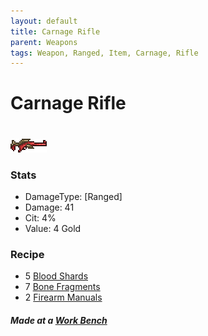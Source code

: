 ```yaml
---
layout: default
title: Carnage Rifle
parent: Weapons
tags: Weapon, Ranged, Item, Carnage, Rifle 
---
```


# Carnage Rifle
#
![Icon](https://raw.githubusercontent.com/RickLugtigheid/SupernovaMod/main/Items/Weapons/PreHardmode/CarnageRifle.png)

### Stats
- DamageType: [Ranged]
- Damage: 41
- Cit: 4%
- Value: 4 Gold

### Recipe
- 5 [Blood Shards](https://ricklugtigheid.github.io/SupernovaMod/docs/items/materials/blood_shards)
- 7 [Bone Fragments](https://ricklugtigheid.github.io/SupernovaMod/docs/items/materials/bone_fragment)
- 2 [Firearm Manuals](https://ricklugtigheid.github.io/SupernovaMod/docs/items/materials/firearm_manual)

##### Made at a [Work Bench](https://terraria.fandom.com/wiki/Work_Benches)